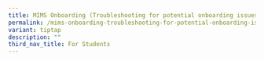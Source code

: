 ```yaml
---
title: MIMS Onboarding (Troubleshooting for potential onboarding issues)
permalink: /mims-onboarding-troubleshooting-for-potential-onboarding-issues/
variant: tiptap
description: ""
third_nav_title: For Students
---
```

